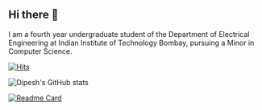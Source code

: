 ## Hi there 👋

<!--
**Dipeshtamboli/Dipeshtamboli** is a ✨ _special_ ✨ repository because its `README.md` (this file) appears on your GitHub profile.

Here are some ideas to get you started:

- 🔭 I’m currently working on ...
- 🌱 I’m currently learning ...
- 👯 I’m looking to collaborate on ...
- 🤔 I’m looking for help with ...
- 💬 Ask me about ...
- 📫 How to reach me: ...
- 😄 Pronouns: ...
- ⚡ Fun fact: ...
-->
I am a fourth year undergraduate student of the Department of Electrical Engineering at Indian Institute of Technology Bombay, pursuing a Minor in Computer Science.

<!-- [![Hits](https://hits.seeyoufarm.com/api/count/incr/badge.svg?url=https%3A%2F%2Fgithub.com%2FDipeshtamboli&count_bg=%2379C83D&title_bg=%23555555&icon=&icon_color=%23E7E7E7&title=hits&edge_flat=false)](https://hits.seeyoufarm.com) -->
[![Hits](https://hits.seeyoufarm.com/api/count/incr/badge.svg?url=https%3A%2F%2Fgithub.com%2FDipeshtamboli&count_bg=%2379C83D&title_bg=%23555555&icon=github.svg&icon_color=%23E7E7E7&title=Profile+views&edge_flat=false)](https://hits.seeyoufarm.com)

![Dipesh's GitHub stats](https://github-readme-stats.vercel.app/api?username=dipeshtamboli&show_icons=true&theme=radical)


[![Readme Card](https://github-readme-stats.vercel.app/api/pin/?username=Dipeshtamboli&repo=domain-shift)](https://github.com/Dipeshtamboli/domain-shift)


<!-- [![Top Langs](https://github-readme-stats.vercel.app/api/top-langs/?username=Dipeshtamboli)](https://github.com/Dipeshtamboli) -->

<!-- [![Dipesh Tamboli's wakatime stats](https://github-readme-stats.vercel.app/api/wakatime?username=Dipeshtamboli)](https://github.com/Dipeshtamboli) -->



